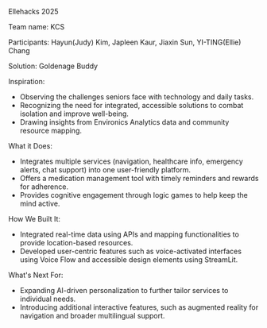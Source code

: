 Ellehacks 2025

Team name: KCS

Participants: Hayun(Judy) Kim, Japleen Kaur, Jiaxin Sun, YI-TING(Ellie) Chang

Solution: Goldenage Buddy

Inspiration:
- Observing the challenges seniors face with technology and daily tasks.
- Recognizing the need for integrated, accessible solutions to combat isolation and improve well-being.
- Drawing insights from Environics Analytics data and community resource mapping.

What it Does:
- Integrates multiple services (navigation, healthcare info, emergency alerts, chat support) into one user-friendly platform.
- Offers a medication management tool with timely reminders and rewards for adherence.
- Provides cognitive engagement through logic games to help keep the mind active.

How We Built It:
- Integrated real-time data using APIs and mapping functionalities to provide location-based resources.
- Developed user-centric features such as voice-activated interfaces using Voice Flow and accessible design elements using StreamLit.

What's Next For:
- Expanding AI-driven personalization to further tailor services to individual needs.
- Introducing additional interactive features, such as augmented reality for navigation and broader multilingual support.
